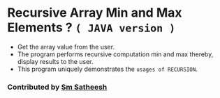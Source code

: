 # Recursive Array Min and Max Elements ? `( JAVA version )`

* Get the array value from the user.
* The program performs recursive computation min and max thereby, display results to the user.
* This program uniquely demonstrates the `usages of RECURSION`.

### Contributed by [Sm Satheesh](https://github.com/smsatheesh)
